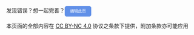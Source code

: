 发现错误？想一起完善？<a id="btn-startedit" style="padding: 0.75em 1.25em; display: inline-block; line-height: 1; text-decoration: none; white-space: nowrap; cursor: pointer; border: 1px solid #6190e8; border-radius: 5px; background-color: #6190e8; color: #fff; outline: none; font-size: 0.75em; " href="https://github.com/HowCam/howcam.github.io">编辑此页</a>
<script>
  document.addEventListener('DOMContentLoaded', function() {
      console.log('DOM fully loaded and parsed');
      // 获取按钮元素
      var btnStartEdit = document.getElementById('btn-startedit');
      console.log('Button element:', btnStartEdit);

      // 给按钮添加点击事件监听器
      btnStartEdit.addEventListener('click', function(event) {
          // 阻止默认的点击行为
          event.preventDefault();
          console.log('Button clicked');

          // 获取当前页面的URL
          var currentPageURL = window.location.href;

          // 使用正则表达式提取 '#/' 后面的内容
          var fragmentMatch = currentPageURL.match(/#\/(.*)$/);
          console.log('Fragment match:', fragmentMatch);

          // 如果找到匹配项，则提取片段标识符
          var fragment = fragmentMatch ? fragmentMatch[1] : 'README'; // 如果没有匹配到，使用默认值 'README'
          console.log('Fragment:', fragment);

          // 拼接上.md扩展名
          var mdLink = fragment + '.md';
          console.log('Markdown link:', mdLink);

          // 构建完整的GitHub编辑链接
          var githubEditLink = 'https://github.com/HowCam/howcam.github.io/edit/main/docs/' + mdLink;
          console.log('GitHub edit link:', githubEditLink);

          // 打开新的浏览器标签页或窗口
          window.open(githubEditLink, '_blank');
      });
  });
</script>

本页面的全部内容在 [CC BY-NC 4.0](https://creativecommons.org/licenses/by-nc/4.0/legalcode.zh-hans) 协议之条款下提供，附加条款亦可能应用